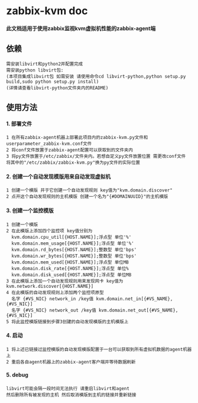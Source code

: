 # zabbix-kvm doc
#### 此文档适用于使用zabbix监视kvm虚拟机性能的zabbix-agent端
## 依赖
    需安装libvirt和python2并配置完成
    需安装python libvirt包:
    (本项目集成libvirt包 如需安装 请使用命令cd libvirt-python,python setup.py build,sudo python setup.py install)
    (详情请查看libvirt-python文件夹内的README)
## 使用方法
#### 1. 部署文件
    1 在所有zabbix-agent机器上部署此项目内的zabbix-kvm.py文件和userparameter_zabbix-kvm.conf文件
    2 将conf文件放置于zabbix-agent配置可以获取到的文件夹内
    3 将py文件放置于/etc/zabbix/文件夹内。若想自定义py文件放置位置 需更改conf文件 将其中的"/etc/zabbix/zabbix-kvm.py"换为py文件的实际位置
#### 2. 创建一个自动发现模版用来自动发现虚拟机
    1 创建一个模版 并于它创建一个自动发现规则 key值为"kvm.domain.discover"
    2 点开这个自动发现规则的主机模版 创建一个名为"{#DOMAINUUID}"的主机模版
#### 3. 创建一个监控模版
    1 创建一个模版
    2 在此模版上添加四个监控项 key值分别为
      kvm.domain.cpu_util[{HOST.NAME}];浮点型 单位'%'
      kvm.domain.mem_usage[{HOST.NAME}];浮点型 单位'%'
      kvm.domain.rd_bytes[{HOST.NAME}];整数型 单位'bps'
      kvm.domain.wr_bytes[{HOST.NAME}];整数型 单位'bps'
      kvm.domain.mem_used[{HOST.NAME}];浮点型 单位MB
      kvm.domain.disk_rate[{HOST.NAME}];浮点型 单位%
      kvm.domain.disk_used[{HOST.NAME}];浮点型 单位MB
    3 在此模版上添加一个自动发现规则用来发现网卡 key值为kvm.network.discover[{HOST.NAME}]
    4 在此模版的自动发现规则上添加两个监控项原型
      名字 {#VS_NIC} network_in /key值 kvm.domain.net_in[{#VS_NAME},{#VS_NIC}]
      名字 {#VS_NIC} network_out /key值 kvm.domain.net_out[{#VS_NAME},{#VS_NIC}]
    5 将此监控模版链接到步骤3创建的自动发现模版的主机模版上
#### 4. 启动
    1 将上述已链接过监控模版的自动发现模版配置于一台可以获取到所有虚拟机数据的agent机器上
    2 重启各自agent机器上的zabbix-agent客户端并等待数据刷新
#### 5. debug
    libvirt可能会隔一段时间无法执行 请重启libvirt和agent
    然后删除所有被发现的主机 然后取消模版到主机的链接并重新链接  
